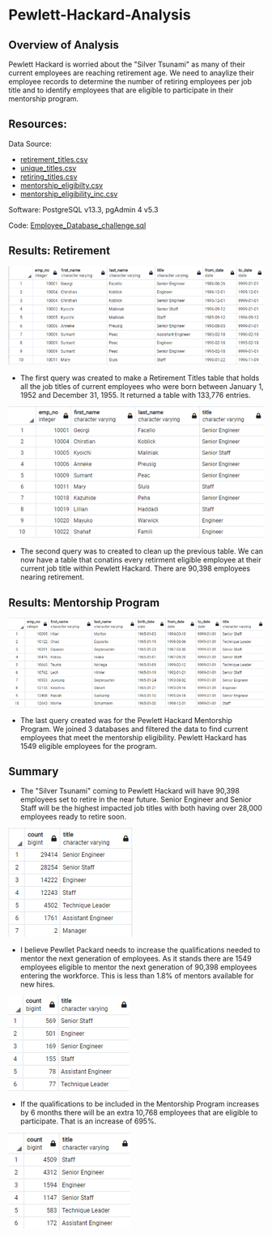 # Pewlett-Hackard-Analysis

## Overview of Analysis
Pewlett Hackard is worried about the "Silver Tsunami" as many of their current employees are reaching retirement age.  We need to anaylize their employee records to determine the number of retiring employees per job title and to identify employees that are eligible to participate in their mentorship program.

## Resources:

Data Source: 
- [retirement_titles.csv](Data/retirement_titles.csv)
- [unique_titles.csv](Data/unique_titles.csv)
- [retiring_titles.csv](Data/retiring_titles.csv)
- [mentorship_eligibilty.csv](Data/mentorship_eligibilty.csv)
- [mentorship_eligibility_inc.csv](Data/mentorship_eligibility_inc.csv)

 
Software: PostgreSQL v13.3, pgAdmin 4 v5.3
 
Code: [Employee_Database_challenge.sql](Queries/Employee_Database_challenge.sql)

## Results: Retirement

![retirement_titles.png](Images/retirement_titles.png)
- The first query was created to make a Retirement Titles table that holds all the job titles of current employees who were born between January 1, 1952 and December 31, 1955.  It returned a table with 133,776 entries.

![unique_titles.png](Images/unique_titles.png)
- The second query was to created to clean up the previous table.  We can now have a table that conatins every retirment eligible employee at their current job title within Pewlett Hackard.  There are 90,398 employees nearing retirement.


## Results: Mentorship Program

![mentorship_eligibilty.png](Images/mentorship_eligibilty.png)
- The last query created was for the Pewlett Hackard Mentorship Program.  We joined 3 databases and filtered the data to find current employees that meet the mentorship eligibility.  Pewlett Hackard has 1549 eligible employees for the program.

## Summary

- The "Silver Tsunami" coming to Pewlett Hackard will have 90,398 employees set to retire in the near future.  Senior Engineer and Senior Staff will be the highest impacted job titles with both having over 28,000 employees ready to retire soon.

![retiring_titles.png](Images/retiring_titles.png)


- I believe Pewllet Packard needs to increase the qualifications needed to mentor the next generation of employees.  As it stands there are 1549 employees eligible to mentor the next generation of 90,398 employees entering the workforce.  This is less than 1.8% of mentors available for new hires.

![mentor_titles.png](Images/mentor_titles.png)

- If the qualifications to be included in the Mentorship Program increases by 6 months there will be an extra 10,768 employees that are eligible to participate.  That is an increase of 695%.

![mentor_titles_inc.png](Images/mentor_titles_inc.png)